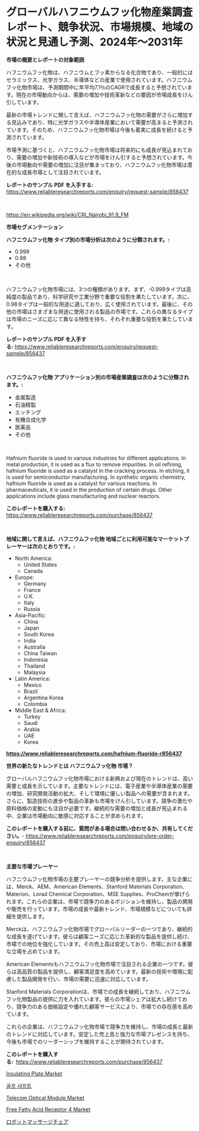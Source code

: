 <p><h1>グローバルハフニウムフッ化物産業調査レポート、競争状況、市場規模、地域の状況と見通し予測、2024年～2031年</h1></p><p><strong>市場の概要とレポートの対象範囲</strong></p>
<p><p>ハフニウムフッ化物は、ハフニウムとフッ素からなる化合物であり、一般的にはセラミックス、光学ガラス、半導体などの産業で使用されています。ハフニウムフッ化物市場は、予測期間中に年平均7.1％のCAGRで成長すると予想されています。現在の市場動向からは、需要の増加や技術革新などの要因が市場成長をけん引しています。</p><p>最新の市場トレンドに関して言えば、ハフニウムフッ化物の需要がさらに増加する見込みであり、特に光学ガラスや半導体産業において需要が高まると予測されています。そのため、ハフニウムフッ化物市場は今後も着実に成長を続けると予測されています。</p><p>市場予測に基づくと、ハフニウムフッ化物市場は将来的にも成長が見込まれており、需要の増加や新技術の導入などが市場をけん引すると予想されています。今後の市場動向や需要の増加に注目が集まっており、ハフニウムフッ化物市場は潜在的な成長市場として注目されています。</p></p>
<p><strong>レポートのサンプル PDF を入手する:</strong> <a href="https://www.reliableresearchreports.com/enquiry/request-sample/856437">https://www.reliableresearchreports.com/enquiry/request-sample/856437</a></p>
<p>&nbsp;</p>
<p><a href="https://en.wikipedia.org/wiki/CRI_Nairobi_91.9_FM">https://en.wikipedia.org/wiki/CRI_Nairobi_91.9_FM</a></p>
<p><strong>市場セグメンテーション</strong></p>
<p><strong>ハフニウムフッ化物 タイプ別の市場分析は次のように分類されます。:</strong></p>
<p><ul><li>0.999</li><li>0.98</li><li>その他</li></ul></p>
<p>&nbsp;</p>
<p><p>ハフニウムフッ化物市場には、3つの種類があります。まず、-0.999タイプは高純度の製品であり、科学研究や工業分野で重要な役割を果たしています。次に、0.98タイプは一般的な用途に適しており、広く使用されています。最後に、その他の市場はさまざまな用途に使用される製品の市場です。これらの異なるタイプは市場のニーズに応じて異なる特性を持ち、それぞれ重要な役割を果たしています。</p></p>
<p><strong>レポートのサンプル PDF を入手する:</strong>&nbsp;<a href="https://www.reliableresearchreports.com/enquiry/request-sample/856437">https://www.reliableresearchreports.com/enquiry/request-sample/856437</a></p>
<p>&nbsp;</p>
<p><strong> ハフニウムフッ化物 アプリケーション別の市場産業調査は次のように分類されます。:</strong></p>
<p><ul><li>金属製造</li><li>石油精製</li><li>エッチング</li><li>有機合成化学</li><li>医薬品</li><li>その他</li></ul></p>
<p>&nbsp;</p>
<p><p>Hafnium fluoride is used in various industries for different applications. In metal production, it is used as a flux to remove impurities. In oil refining, hafnium fluoride is used as a catalyst in the cracking process. In etching, it is used for semiconductor manufacturing. In synthetic organic chemistry, hafnium fluoride is used as a catalyst for various reactions. In pharmaceuticals, it is used in the production of certain drugs. Other applications include glass manufacturing and nuclear reactors.</p></p>
<p><strong>このレポートを購入する:</strong>&nbsp; <a href="https://www.reliableresearchreports.com/purchase/856437">https://www.reliableresearchreports.com/purchase/856437</a></p>
<p>&nbsp;</p>
<p><strong>地域に関して言えば、ハフニウムフッ化物 地域ごとに利用可能なマーケットプレーヤーは次のとおりです。:</strong></p>
<p><ul>
    <li>
        North America:
        <ul>
            <li>United States</li>
            <li>Canada</li>
        </ul>
    </li>
    <li>
        Europe:
        <ul>
            <li>Germany</li>
            <li>France</li>
            <li>U.K.</li>
            <li>Italy</li>
            <li>Russia</li>
        </ul>
    </li>
    <li>
        Asia-Pacific:
        <ul>
            <li>China</li>
            <li>Japan</li>
            <li>South Korea</li>
            <li>India</li>
            <li>Australia</li>
            <li>China Taiwan</li>
            <li>Indonesia</li>
            <li>Thailand</li>
            <li>Malaysia</li>
        </ul>
    </li>
    <li>
        Latin America:
        <ul>
            <li>Mexico</li>
            <li>Brazil</li>
            <li>Argentina Korea</li>
            <li>Colombia</li>
        </ul>
    </li>
    <li>
        Middle East & Africa:
        <ul>
            <li>Turkey</li>
            <li>Saudi</li>
            <li>Arabia</li>
            <li>UAE</li>
            <li>Korea</li>
        </ul>
    </li>
    </ul></p>
<p><strong><a href="https://www.reliableresearchreports.com/hafnium-fluoride-r856437">https://www.reliableresearchreports.com/hafnium-fluoride-r856437</a></strong>&nbsp;</p>
<p><strong>世界の新たなトレンドとは ハフニウムフッ化物 市場？</strong></p>
<p><p>グローバルハフニウムフッ化物市場における新興および現在のトレンドは、高い需要と成長を示しています。主要なトレンドには、電子産業や半導体産業の需要の増加、研究開発活動の拡大、そして環境に優しい製品への需要が含まれます。さらに、製造技術の進歩や製品の革新も市場をけん引しています。競争の激化や原料価格の変動にも注目が必要です。継続的な需要の増加と成長が見込まれる中、企業は市場動向に敏感に対応することが求められます。</p></p>
<p><strong>このレポートを購入する前に、質問がある場合は問い合わせるか、共有してください。</strong>- <a href="https://www.reliableresearchreports.com/enquiry/pre-order-enquiry/856437">https://www.reliableresearchreports.com/enquiry/pre-order-enquiry/856437</a></p>
<p>&nbsp;</p>
<p><strong>主要な市場プレーヤー</strong></p>
<p><p>ハフニウムフッ化物市場の主要プレーヤーの競争分析を提供します。主な企業には、Merck、AEM、American Elements、Stanford Materials Corporation、Materion、Lorad Chemical Corporation、MSE Supplies、ProChemが挙げられます。これらの企業は、市場で競争力のあるポジションを維持し、製品の開発や販売を行っています。市場の成長や最新トレンド、市場規模などについても詳細を提供します。</p><p>Merckは、ハフニウムフッ化物市場でグローバルリーダーの一つであり、継続的な成長を遂げています。彼らは顧客ニーズに応じた革新的な製品を提供し続け、市場での地位を強化しています。その売上高は安定しており、市場における重要な立場を占めています。</p><p>American Elementsもハフニウムフッ化物市場で注目される企業の一つです。彼らは高品質の製品を提供し、顧客満足度を高めています。最新の技術や環境に配慮した製品開発を行い、市場の需要に迅速に対応しています。</p><p>Stanford Materials Corporationは、市場での成長を継続しており、ハフニウムフッ化物製品の提供に力を入れています。彼らの市場シェアは拡大し続けており、競争力のある価格設定や優れた顧客サービスにより、市場での存在感を高めています。</p><p>これらの企業は、ハフニウムフッ化物市場で競争力を維持し、市場の成長と最新のトレンドに対応しています。安定した売上高と強力な市場プレゼンスを持ち、今後も市場でのリーダーシップを維持することが期待されています。</p></p>
<p><strong>このレポートを購入する:</strong>&nbsp;&nbsp;<a href="https://www.reliableresearchreports.com/purchase/856437">https://www.reliableresearchreports.com/purchase/856437</a></p>
<p><p><a href="https://medium.com/@felipestehr/an-in-depth-analysis-of-the-global-insulating-plate-market-scope-and-its-rapid-growing-13-cagr-56ff3970bc97">Insulating Plate Market</a></p><p><a href="https://medium.com/@iprahimabdulrahmman_11485/%EC%84%B8%EA%B3%84-%EA%B3%A8%ED%94%84-%EC%83%A4%ED%94%84%ED%8A%B8-%EC%8B%9C%EC%9E%A5-%ED%98%84%ED%99%A9-2024%EB%85%84-2031%EB%85%84-%EB%B0%8F-%EC%A7%80%EC%97%AD%EB%B3%84-%EC%A0%9C%ED%92%88-%EB%B0%8F-%EC%B5%9C%EC%A2%85-%EC%82%AC%EC%9A%A9%EB%B3%84-%EC%98%88%EC%B8%A1-32f7172f9708">골프 샤프트</a></p><p><a href="https://github.com/ifhhndtz21/Market-Research-Report-List-1/blob/main/telecom-optical-module-market.md">Telecom Optical Module Market</a></p><p><a href="https://issuu.com/reportprime-2/docs/free-fatty-acid-receptor-4-market-size-2030.pptx">Free Fatty Acid Receptor 4 Market</a></p><p><a href="https://medium.com/@ahmadrevanz10/%E3%83%AD%E3%83%9C%E3%83%83%E3%83%88%E3%83%9E%E3%83%83%E3%82%B5%E3%83%BC%E3%82%B8%E3%83%81%E3%82%A7%E3%82%A2%E3%81%AE%E5%B8%82%E5%A0%B4%E5%88%86%E6%9E%90%E3%83%AC%E3%83%9D%E3%83%BC%E3%83%88-2024%E5%B9%B4%E3%81%8B%E3%82%892031%E5%B9%B4%E3%81%BE%E3%81%A7%E3%81%AE%E3%83%AA%E3%83%BC%E3%82%B8%E3%83%A7%E3%83%B3-%E3%82%BF%E3%82%A4%E3%83%97-%E3%82%AA%E3%83%95%E3%82%A3%E3%82%B9%E3%82%B9%E3%82%BF%E3%82%A4%E3%83%AB%E3%83%81%E3%82%A7%E3%82%A2-%E3%83%9E%E3%83%83%E3%82%B5%E3%83%BC%E3%82%B8%E3%83%B3%E3%82%B0%E3%83%91%E3%83%83%E3%83%89-%E3%81%8A%E3%82%88%E3%81%B3%E3%82%A2%E3%83%97%E3%83%AA%E3%82%B1%E3%83%BC%E3%82%B7%E3%83%A7%E3%83%B3-%E3%82%AA%E3%83%95%E3%82%A3%E3%82%B9-%E5%AE%B6%E5%BA%AD-%E3%81%AB%E9%96%A2%E3%81%99%E3%82%8B%E3%82%B0%E3%83%AD%E3%83%BC%E3%83%90%E3%83%AB-13cca4aa94a7">ロボットマッサージチェア</a></p></p>